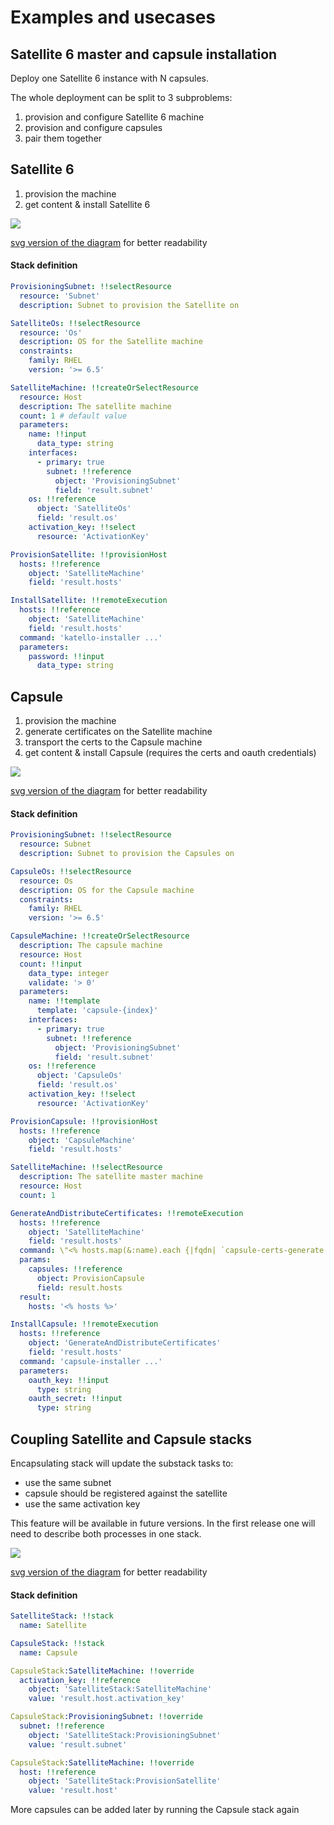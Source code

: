 # Examples and usecases


## Satellite 6 master and capsule installation

Deploy one Satellite 6 instance with N capsules.

The whole deployment can be split to 3 subproblems:

1. provision and configure Satellite 6 machine
2. provision and configure capsules
3. pair them together


## Satellite 6

1. provision the machine
2. get content & install Satellite 6


![](diagrams/sat_stack.png)

[svg version of the diagram](diagrams/sat_stack.svg) for better readability


#### Stack definition
```yaml
ProvisioningSubnet: !!selectResource
  resource: 'Subnet'
  description: Subnet to provision the Satellite on

SatelliteOs: !!selectResource
  resource: 'Os'
  description: OS for the Satellite machine
  constraints:
    family: RHEL
    version: '>= 6.5'

SatelliteMachine: !!createOrSelectResource
  resource: Host
  description: The satellite machine
  count: 1 # default value
  parameters:
    name: !!input
      data_type: string
    interfaces:
      - primary: true
        subnet: !!reference
          object: 'ProvisioningSubnet'
          field: 'result.subnet'
    os: !!reference
      object: 'SatelliteOs'
      field: 'result.os'
    activation_key: !!select
      resource: 'ActivationKey'

ProvisionSatellite: !!provisionHost
  hosts: !!reference
    object: 'SatelliteMachine'
    field: 'result.hosts'

InstallSatellite: !!remoteExecution
  hosts: !!reference
    object: 'SatelliteMachine'
    field: 'result.hosts'
  command: 'katello-installer ...'
  parameters:
    password: !!input
      data_type: string
```


## Capsule

1. provision the machine
2. generate certificates on the Satellite machine
3. transport the certs to the Capsule machine
4. get content & install Capsule (requires the certs and oauth credentials)


![](diagrams/capsule_stack.png)

[svg version of the diagram](diagrams/capsule_stack.svg) for better readability


#### Stack definition
```yaml
ProvisioningSubnet: !!selectResource
  resource: Subnet
  description: Subnet to provision the Capsules on

CapsuleOs: !!selectResource
  resource: Os
  description: OS for the Capsule machine
  constraints:
    family: RHEL
    version: '>= 6.5'

CapsuleMachine: !!createOrSelectResource
  description: The capsule machine
  resource: Host
  count: !!input
    data_type: integer
    validate: '> 0'
  parameters:
    name: !!template
      template: 'capsule-{index}'
    interfaces:
      - primary: true
        subnet: !!reference
          object: 'ProvisioningSubnet'
          field: 'result.subnet'
    os: !!reference
      object: 'CapsuleOs'
      field: 'result.os'
    activation_key: !!select
      resource: 'ActivationKey'

ProvisionCapsule: !!provisionHost
  hosts: !!reference
    object: 'CapsuleMachine'
    field: 'result.hosts'

SatelliteMachine: !!selectResource
  description: The satellite master machine
  resource: Host
  count: 1

GenerateAndDistributeCertificates: !!remoteExecution
  hosts: !!reference
    object: 'SatelliteMachine'
    field: 'result.hosts'
  command: \"<% hosts.map(&:name).each {|fqdn| `capsule-certs-generate --capsule-fqdn ...\"
  params:
    capsules: !!reference
      object: ProvisionCapsule
      field: result.hosts
  result:
    hosts: '<% hosts %>'

InstallCapsule: !!remoteExecution
  hosts: !!reference
    object: 'GenerateAndDistributeCertificates'
    field: 'result.hosts'
  command: 'capsule-installer ...'
  parameters:
    oauth_key: !!input
      type: string
    oauth_secret: !!input
      type: string
```


## Coupling Satellite and Capsule stacks

Encapsulating stack will update the substack tasks to:
- use the same subnet
- capsule should be registered against the satellite
- use the same activation key

This feature will be available in future versions. In the first release one will need to describe both processes in one stack.

![](diagrams/complete_stack.png)

[svg version of the diagram](diagrams/complete_stack.svg) for better readability


#### Stack definition
```yaml
SatelliteStack: !!stack
  name: Satellite

CapsuleStack: !!stack
  name: Capsule

CapsuleStack:SatelliteMachine: !!override
  activation_key: !!reference
    object: 'SatelliteStack:SatelliteMachine'
    value: 'result.host.activation_key'

CapsuleStack:ProvisioningSubnet: !!override
  subnet: !!reference
    object: 'SatelliteStack:ProvisioningSubnet'
    value: 'result.subnet'

CapsuleStack:SatelliteMachine: !!override
  host: !!reference
    object: 'SatelliteStack:ProvisionSatellite'
    value: 'result.host'
```

More capsules can be added later by running the Capsule stack again
